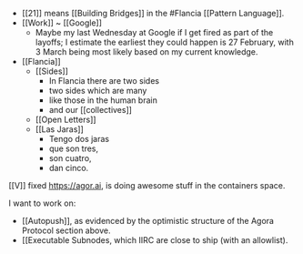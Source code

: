 - [[21]] means [[Building Bridges]] in the #Flancia [[Pattern Language]].
- [[Work]] ~ [[Google]]
  - Maybe my last Wednesday at Google if I get fired as part of the layoffs; I estimate the earliest they could happen is 27 February, with 3 March being most likely based on my current knowledge.
- [[Flancia]]
  - [[Sides]]
    - In Flancia there are two sides
    - two sides which are many
    - like those in the human brain
    - and our [[collectives]]
  - [[Open Letters]]
  - [[Las Jaras]]
    - Tengo dos jaras 
    - que son tres, 
    - son cuatro,
    - dan cinco.

[[V]] fixed https://agor.ai, is doing awesome stuff in the containers space.

I want to work on:

- [[Autopush]], as evidenced by the optimistic structure of the Agora Protocol section above.
- [[Executable Subnodes, which IIRC are close to ship (with an allowlist).
